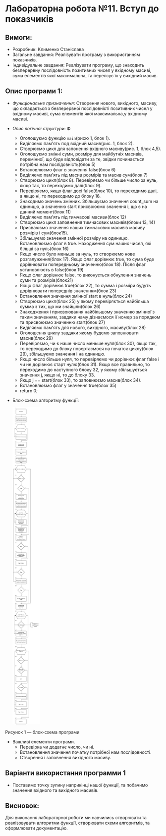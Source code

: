 ﻿# Лабораторна робота №11. Вступ до показчиків
## Вимоги:
-   Розробник: Клименко Станіслава
-   Загальне завдання: Реалізувати програму з використанням показчиків.
- Індивідуальне завдання: Реалізувати програму, що знаходить безперервну послідовність позитивних чисел у вхідному масиві, сума елементів якої максимальна, та перепсує їх у вихідний масив.

 ## Опис програми 1:

 - *Функціональне призначення*:  Створення нового, вихідного, масиву, що складається з безперервної послідовністі позитивних чисел у вхідному масиві, сума елементів якої максимальна,у вхідному масиві.

 - *Опис логічної структури*: Ф
    * Оголошуємо функцію ``main``(рисю 1, блок 1).
    * Виділяємо пам'ять под вхідний масив(рис. 1, блок 2).
    * Створюємо цикл для запонення вхідного масиву(рис. 1, блок 4,5).
    * Оголошуємо змінні суми, розміру для майбутніх масивів, перемінної, що буде відповідати за те, звідки починається потрібна нам послідовність(блок 5)
    * Встановлюємо флаг в значення false(блок 6)
    * Виділяємо пам'ять під масив розмірів та масив сум(блок 7)
    * Створюємо цикл(блок 8). Перевіряємо чи більше число за нуль, якщо так, то переходимо далі(блок 9).
    * Перевіряємо, якщо флаг досі false(блок 10), то переходимо далі, а якщо ні, то переходимо до блоку 16.
    * Знаходимо значень змінних. Збільшуємо значення count_sum на одиницю, а значенню start присвоюємо значення i, що є на данний момент(блок 11)
    * Виділяємо пам'ять під тимчасові масиви(блок 12)
    * Створюємо цикл заповнення тимчасових масивів(блоки 13, 14)
    * Присваюємо значення наших тимчасових масивів масиву розмірів і сум(блок15).
    * Збільшуємо значення змінної розміру на одиницю. Встановлюємо флаг в true. Находження сум наших чисел, які більші за нуль(блок 16)
    * Якщо число було меньше за нуль, то створюємо нове розгалуження(блок 17). Якщо флаг дорівнює true, то сума буде дорівнювати попередньому значенню(блок 18). Після флаг установлюєть в false(блок 19)
    * Якщо флаг дорівнює false, то виконується обнулення значень суми та розмірів(блок21)
    * Якщо флаг дорівнює true(блок 22), то сумма і розміри будуть дорівнювати попереднів значенням(блок 23)
    * Встановлення значення змінної start в нуль(блок 24)
    * Створюємо цикл(блок 25) у якому перевіряється найбільша сумма з тих, що ми знайшли(блок 26)
    * Знаходження і присвоювання найбільшому значенню змінної з таким значенням, завдяки чаму дізнаємося ії номер за порядком та присвоюємо значенню start(блок 27)
    * Виділяємо пам'ять для нового, вихідного, масиву(блок 28)
    * Оголошення циклу завдяки якому будємо заповнювати масив(блок 29)
    * Перевіряємо, чи є наше число меньше нуля(блок 30), якщо так, то переходимо до блоку повертаємося на початок циклу(блок 29), збільшуємо значення i на одиницю.
    * Якщо число більше нуля, то перевіряємо чи дорівнює флаг false і чи не дорівнює старт нулю(блок 31). Якщо все правильно, то переходимо до наступного блоку 32, у якому збільшується значення j, якщо ні, то до блоку 33.
    * Якщо j == start(блок 33), то заповнюємо масив(блок 34).
    * Встановлюємо флаг у значення true(блок 35)
    * return 0;
 - Блок-схема алгоритму функції:

     ![enter image description here](asses/lab11.png)

Рисунок 1 — блок-схема програми
- Важливі елементи програми.
    * Перевірка чи додатнє число, чи ні.
    * Встановлення значення початку потрібної нам послідовності.
    * Створення і заповнення вихідного масиву.

## Варіанти використання программи 1
- Поставимо точку зупину наприкінці нашої функції, та побачимо значення вхідного та вихідного масивів.

## Висновок:
Для виконання лабораторної роботи ми навчились створювати та реалізовувати алгоритми функції, створювати схеми алгоритмів, та оформлювати документацію.
